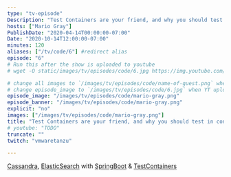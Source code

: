 ```yaml
---
type: "tv-episode"
Description: "Test Containers are your friend, and why you should test in containers too with Mario Gray"
hosts: ["Mario Gray"]
PublishDate: "2020-04-14T00:00:00-07:00"
Date: "2020-10-14T12:00:00-07:00"
minutes: 120
aliases: ["/tv/code/6"] #redirect alias
episode: "6"
# Run this after the show is uploaded to youtube
# wget -O static/images/tv/episodes/code/6.jpg https://img.youtube.com/vi/TODO/mqdefault.jpg

# change all images to `/images/tv/episodes/code/name-of-guest.png` when created.
# change episode_image to `/images/tv/episodes/code/6.jpg` when YT uploaded.
episode_image: "/images/tv/episodes/code/mario-gray.png"
episode_banner: "/images/tv/episodes/code/mario-gray.png"
explicit: "no"
images: ["/images/tv/episodes/code/mario-gray.png"]
title: "Test Containers are your friend, and why you should test in containers too with Mario Gray"
# youtube: "TODO"
truncate: ""
twitch: "vmwaretanzu"

---
```


[Cassandra](https://cassandra.apache.org/), [ElasticSearch](https://www.elastic.co/elasticsearch/) with [SpringBoot](https://spring.io/projects/spring-boot) & [TestContainers](https://www.testcontainers.org/)
